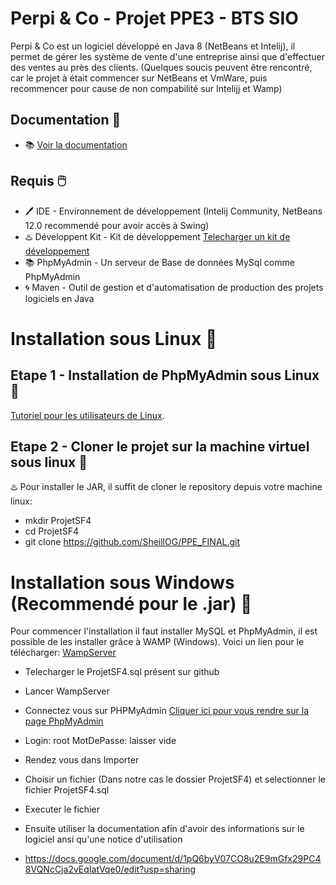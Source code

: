 # Perpi & Co - Projet PPE3 - BTS SIO 

Perpi & Co est un logiciel développé en Java 8 (NetBeans et Intelij), il permet de gérer les système de vente d'une entreprise ainsi que d'effectuer des ventes au près des clients. (Quelques soucis peuvent être rencontré, car le projet à était commencer sur NetBeans et VmWare, puis recommencer pour cause de non compabilité sur Intelijj et Wamp)

## Documentation 📕

- 📚 [Voir la documentation](https://docs.google.com/document/d/1pQ6byV07CO8u2E9mGfx29PC48VQNcCja2vEqIatVqe0/edit?usp=sharing)

## Requis 🖱️

- 🖊️ IDE - Environnement de développement (Intelij Community, NetBeans 12.0 recommendé pour avoir accès à Swing)
- ♨️ Développent Kit - Kit de développement [Telecharger un kit de développement](https://docs.aws.amazon.com/corretto/latest/corretto-8-ug/downloads-list.html)
- 📚 PhpMyAdmin - Un serveur de Base de données MySql comme PhpMyAdmin
- 🌀 Maven - Outil de gestion et d'automatisation de production des projets logiciels en Java  

# Installation sous Linux 📁

## Etape 1 - Installation de PhpMyAdmin sous Linux 📁

[Tutoriel pour les utilisateurs de Linux](http://elisabeth.pointal.org/doc/code/server/lamp/phpmyadmin).

## Etape 2 - Cloner le projet sur la machine virtuel sous linux 📁

♨️ Pour installer le JAR, il suffit de cloner le repository depuis votre machine linux:

  - mkdir ProjetSF4
  - cd ProjetSF4
  - git clone https://github.com/SheillOG/PPE_FINAL.git

# Installation sous Windows (Recommendé pour le .jar) 📁

Pour commencer l'installation il faut installer MySQL et PhpMyAdmin, il est possible de les installer grâce à WAMP (Windows).
Voici un lien pour le télécharger: [WampServer](https://www.wampserver.com/en/download-wampserver-64bits/)

- Telecharger le ProjetSF4.sql présent sur github
- Lancer WampServer
- Connectez vous sur PHPMyAdmin [Cliquer ici pour vous rendre sur la page PhpMyAdmin](http://127.0.0.1/phpmyadmin/)
- Login: root MotDePasse: laisser vide
- Rendez vous dans Importer
- Choisir un fichier (Dans notre cas le dossier ProjetSF4) et selectionner le fichier ProjetSF4.sql
- Executer le fichier

- Ensuite utiliser la documentation afin d'avoir des informations sur le logiciel ansi qu'une notice d'utilisation
- https://docs.google.com/document/d/1pQ6byV07CO8u2E9mGfx29PC48VQNcCja2vEqIatVqe0/edit?usp=sharing
